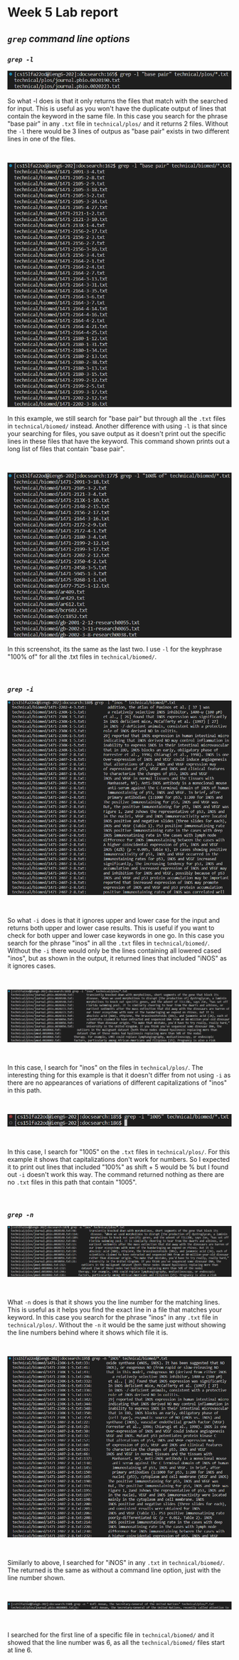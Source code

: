 # **Week 5 Lab report**

## *`grep` command line options*
### *`grep -l`*
![-l ex1](/week5-screenshots/cse15l-week5-step1.png)
<br />

So what -l does is that it only returns the files that match with the searched for input. This is useful as you won't have the duplicate output of lines that contain the keyword in the same file. In this case you search for the phrase "base pair" in any `.txt` file in `technical/plos/` and it returns 2 files. Without the `-l` there would be 3 lines of outpus as "base pair" exists in two different lines in one of the files.

<br />

![-l ex2](/week5-screenshots/cse15l-week5-step2.png)
<br />

In this example, we still search for "base pair" but through all the `.txt` files in `technical/biomed/` instead. Another difference with using `-l` is that since your searching for files, you save output as it doesn't print out the specific lines in these files that have the keyword. This command shown prints out a long list of files that contain "base pair".

<br />

![-l ex3](/week5-screenshots/cse15l-week5-step3.png)
<br />

In this screenshot, its the same as the last two. I use `-l` for the keyphrase "100% of" for all the .txt files in `technical/biomed/`.

<br />

### *`grep -i`*
![-i ex1](/week5-screenshots/cse15l-week5-step4.png)

<br />

So what `-i` does is that it ignores upper and lower case for the input and returns both upper and lower case results. This is useful if you want to check for both upper and lower case keywords in one go. In this case you search for the phrase "inos" in all the `.txt` files in `technical/biomed/`. Without the `-i` there would only be the lines containing all lowered cased "inos", but as shown in the output, it returned lines that included "iNOS" as it ignores cases.

<br />

![-i ex2](/week5-screenshots/cse15l-week5-step5.png)

<br />

In this case, I search for "inos" on the files in `technical/plos/`. The interesting thing for this example is that it doesn't differ from not using `-i` as there are no appearances of variations of different capitalizations of "inos" in this path.

<br />

![-i ex3](/week5-screenshots/cse15l-week5-step6.png)

<br />

In this case, I search for "1005" on the `.txt` files in `technical/plos/`. For this example it shows that capitalizations don't work for numbers. So I expected it to print out lines that included "100%" as shift + 5 would be % but I found out `-i` doesn't work this way. The command returned nothing as there are no `.txt` files in this path that contain "1005".

<br />

### *`grep -n`*

![-n ex1](/week5-screenshots/cse15l-week5-step7.png)

<br />

What `-n` does is that it shows you the line number for the matching lines. This is useful as it helps you find the exact line in a file that matches your keyword. In this case you search for the phrase "inos" in any `.txt` file in `technical/plos/`. Without the `-n` it would be the same just without showing the line numbers behind where it shows which file it is.

<br />

![-n ex2](/week5-screenshots/cse15l-week5-step8.png)

<br />

Similarly to above, I searched for "iNOS" in any `.txt` in `technical/biomed/`. The returned is the same as without a command line option, just with the line number shown.

<br />

![-n ex3](/week5-screenshots/cse15l-week5-step9.png)

<br />

I searched for the first line of a specific file in `technical/biomed/` and it showed that the line number was 6, as all the `technical/biomed/` files start at line 6.

<br />
